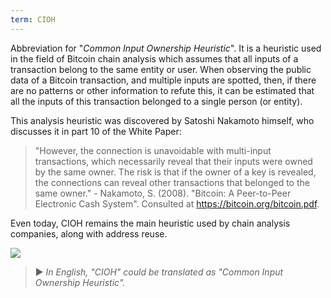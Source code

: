 ```yaml
---
term: CIOH
---
```


Abbreviation for "*Common Input Ownership Heuristic*". It is a heuristic used in the field of Bitcoin chain analysis which assumes that all inputs of a transaction belong to the same entity or user. When observing the public data of a Bitcoin transaction, and multiple inputs are spotted, then, if there are no patterns or other information to refute this, it can be estimated that all the inputs of this transaction belonged to a single person (or entity).

This analysis heuristic was discovered by Satoshi Nakamoto himself, who discusses it in part 10 of the White Paper:

> "However, the connection is unavoidable with multi-input transactions, which necessarily reveal that their inputs were owned by the same owner. The risk is that if the owner of a key is revealed, the connections can reveal other transactions that belonged to the same owner." - Nakamoto, S. (2008). "Bitcoin: A Peer-to-Peer Electronic Cash System". Consulted at https://bitcoin.org/bitcoin.pdf.

Even today, CIOH remains the main heuristic used by chain analysis companies, along with address reuse.

![](../../dictionnaire/assets/13.png)

> ► *In English, "CIOH" could be translated as "Common Input Ownership Heuristic".*